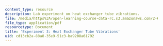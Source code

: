 ```yaml
---
content_type: resource
description: Lab experiment on heat exchanger tube vibrations.
file: /media/https%3A/open-learning-course-data-rc.s3.amazonaws.com/2-672-project-laboratory-spring-2009/cd13cb2a88a835e951c3ba9208a61792_heat_excha.pdf
file_type: application/pdf
resourcetype: Document
title: 'Experiment 3: Heat Exchanger Tube Vibrations'
uid: cd13cb2a-88a8-35e9-51c3-ba9208a61792
---
```

